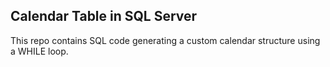 ## Calendar Table in SQL Server

This repo contains SQL code generating a custom calendar structure using a WHILE loop.
